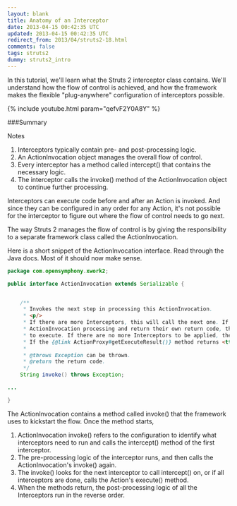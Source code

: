 ```yaml
---
layout: blank
title: Anatomy of an Interceptor
date: 2013-04-15 00:42:35 UTC
updated: 2013-04-15 00:42:35 UTC
redirect_from: 2013/04/struts2-18.html
comments: false
tags: struts2
dummy: struts2_intro
---
```


In this tutorial, we'll learn what the Struts 2 interceptor class contains. We'll understand how the flow of control is achieved, and how the framework makes the flexible "plug-anywhere" configuration of interceptors possible.

{% include youtube.html param="qefvF2Y0A8Y" %}

###Summary

Notes

1. Interceptors typically contain pre- and post-processing logic.
2. An ActionInvocation object manages the overall flow of control.
3. Every interceptor has a method called intercept() that contains the necessary logic.
4. The interceptor calls the invoke() method of the ActionInvocation object to continue further processing.

Interceptors can execute code before and after an Action is invoked. And since they can be configured in any order for any Action, it's not possible for the interceptor to figure out where the flow of control needs to go next.

The way Struts 2 manages the flow of control is by giving the responsibility to a separate framework class called the ActionInvocation.

Here is a short snippet of the ActionInvocation interface. Read through the Java docs. Most of it should now make sense.

```java
package com.opensymphony.xwork2;

public interface ActionInvocation extends Serializable {


    /**
     * Invokes the next step in processing this ActionInvocation.
     * <p/>
     * If there are more Interceptors, this will call the next one. If Interceptors choose not to short-circuit
     * ActionInvocation processing and return their own return code, they will call invoke() to allow the next Interceptor
     * to execute. If there are no more Interceptors to be applied, the Action is executed.
     * If the {@link ActionProxy#getExecuteResult()} method returns <tt>true</tt>, the Result is also executed.
     *
     * @throws Exception can be thrown.
     * @return the return code.
     */
    String invoke() throws Exception;

...

}
```

The ActionInvocation contains a method called invoke() that the framework uses to kickstart the flow. Once the method starts,

1. ActionInvocation invoke() refers to the configuration to identify what interceptors need to run and calls the intercept() method of the first interceptor.
2. The pre-processing logic of the interceptor runs, and then calls the ActionInvocation's invoke() again.
3. The invoke() looks for the next interceptor to call intercept() on, or if all interceptors are done, calls the Action's execute() method.
4. When the methods return, the post-processing logic of all the Interceptors run in the reverse order.

